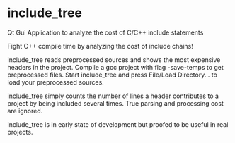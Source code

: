 # include_tree
Qt Gui Application to analyze the cost of C/C++ include statements

Fight C++ compile time by analyzing the cost of include chains! 

include_tree reads preprocessed sources and shows the most expensive headers in the project. 
Compile a gcc project with flag -save-temps to get preprocessed files. Start include_tree and press File/Load Directory... 
to load your preprocessed sources. 

include_tree simply counts the number of lines a header contributes to a project by being included several times. 
True parsing and processing cost are ignored. 

include_tree is in early state of development but proofed to be useful in real projects. 
